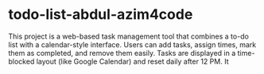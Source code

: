 # todo-list-abdul-azim4code
This project is a web-based task management tool that combines a to-do list with a calendar-style interface. Users can add tasks, assign times, mark them as completed, and remove them easily. Tasks are displayed in a time-blocked layout (like Google Calendar) and reset daily after 12 PM. It
